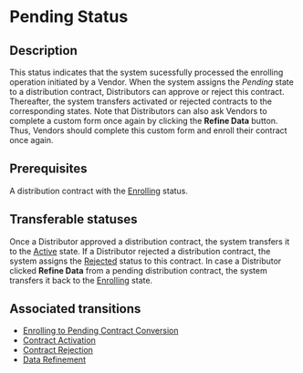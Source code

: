 # Pending Status 
## Description
This status indicates that the system sucessfully processed the enrolling operation initiated by a Vendor. When the system assigns the *Pending* state to a distribution contract, Distributors can approve or reject this contract. Thereafter, the system transfers activated or rejected contracts to the corresponding states.
Note that Distributors can also ask Vendors to complete a custom form once again by clicking the **Refine Data** button. Thus, Vendors should complete this custom form and enroll their contract once again.
## Prerequisites
A distribution contract with the [Enrolling](s-a-enrolled.html) status.
## Transferable statuses
Once a Distributor approved a distribution contract, the system transfers it to the [Active](s-c-active.html) state.
If a Distributor rejected a distribution contract, the system assigns the [Rejected](s-d-rejected.html) status to this contract.
In case a Distributor clicked **Refine Data** from a pending distribution contract, the system transfers it back to the [Enrolling](s-a-enrolled.html) state.
## Associated transitions
* [Enrolling to Pending Contract Conversion](t-2-enr-pending.html)
* [Contract Activation](t-3-pen-active.html)
* [Contract Rejection](t-4-pen-rejected.html)
* [Data Refinement](t-6-pen-enrolling.html)
